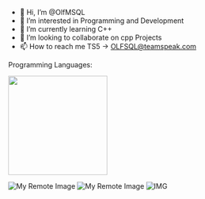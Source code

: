- 👋 Hi, I’m @OlfMSQL
- 👀 I’m interested in Programming and Development
- 🌱 I’m currently learning C++
- 💞️ I’m looking to collaborate on cpp Projects
- 📫 How to reach me TS5 -> OLFSQL@teamspeak.com

Programming Languages:

<img src="https://isocpp.org/assets/images/cpp_logo.png" width="200" height="200" />

![My Remote Image](https://cdn-icons-png.flaticon.com/512/1532/1532556.png)
![My Remote Image](https://cdn-icons-png.flaticon.com/512/919/919826.png)
![IMG](https://static-00.iconduck.com/assets.00/c-sharp-c-icon-456x512-9sej0lrz.png)
<!---
OlfMSQL/OlfMSQL is a ✨ special ✨ repository because its `README.md` (this file) appears on your GitHub profile.
You can click the Preview link to take a look at your changes.
--->

